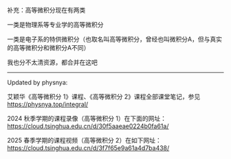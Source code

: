补充：高等微积分现在有两类

一类是物理系等专业学的高等微积分

一类是电子系的特供微积分（也取名叫高等微积分，曾经也叫微积分A，但与真实的高等微积分和微积分A不同）

我也分不太清资源，都合并在这吧

---

Updated by physnya: 

艾颖华《高等微积分 1》课程、《高等微积分 2》课程全部课堂笔记，参见 https://physnya.top/integral/

2024 秋季学期的课程录像（高等微积分 1）在下面的网址：https://cloud.tsinghua.edu.cn/d/30f5aaeae0224b0fa61a/

2025 春季学期的课程视频（高等微积分 2）在如下网址：https://cloud.tsinghua.edu.cn/d/3f7f65e9a61a4d7ba438/